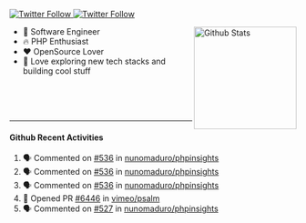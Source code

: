 <p>
  <a href="https://twitter.com/50bhan">
    <img alt="Twitter Follow" src="https://img.shields.io/twitter/follow/50bhan?color=1DA1F2&logo=twitter&style=for-the-badge">
  </a>
  
  <a href="https://www.linkedin.com/in/50bhan">
    <img alt="Twitter Follow" src="https://img.shields.io/badge/LinkedIn-0077B5?style=for-the-badge&logo=linkedin&logoColor=white">
  </a>
</p>

<img alt="Github Stats" src="https://github-readme-stats.vercel.app/api?username=50bhan&show_icons=true" align="right" height="180" />

- 🔭 Software Engineer
- :fire: PHP Enthusiast
- :hearts: OpenSource Lover
- 🚀 Love exploring new tech stacks and building cool stuff

<br><br><br><hr>

#### Github Recent Activities
<!--START_SECTION:activity-->
1. 🗣 Commented on [#536](https://github.com/nunomaduro/phpinsights/issues/536) in [nunomaduro/phpinsights](https://github.com/nunomaduro/phpinsights)
2. 🗣 Commented on [#536](https://github.com/nunomaduro/phpinsights/issues/536) in [nunomaduro/phpinsights](https://github.com/nunomaduro/phpinsights)
3. 🗣 Commented on [#536](https://github.com/nunomaduro/phpinsights/issues/536) in [nunomaduro/phpinsights](https://github.com/nunomaduro/phpinsights)
4. 💪 Opened PR [#6446](https://github.com/vimeo/psalm/pull/6446) in [vimeo/psalm](https://github.com/vimeo/psalm)
5. 🗣 Commented on [#527](https://github.com/nunomaduro/phpinsights/issues/527) in [nunomaduro/phpinsights](https://github.com/nunomaduro/phpinsights)
<!--END_SECTION:activity-->
